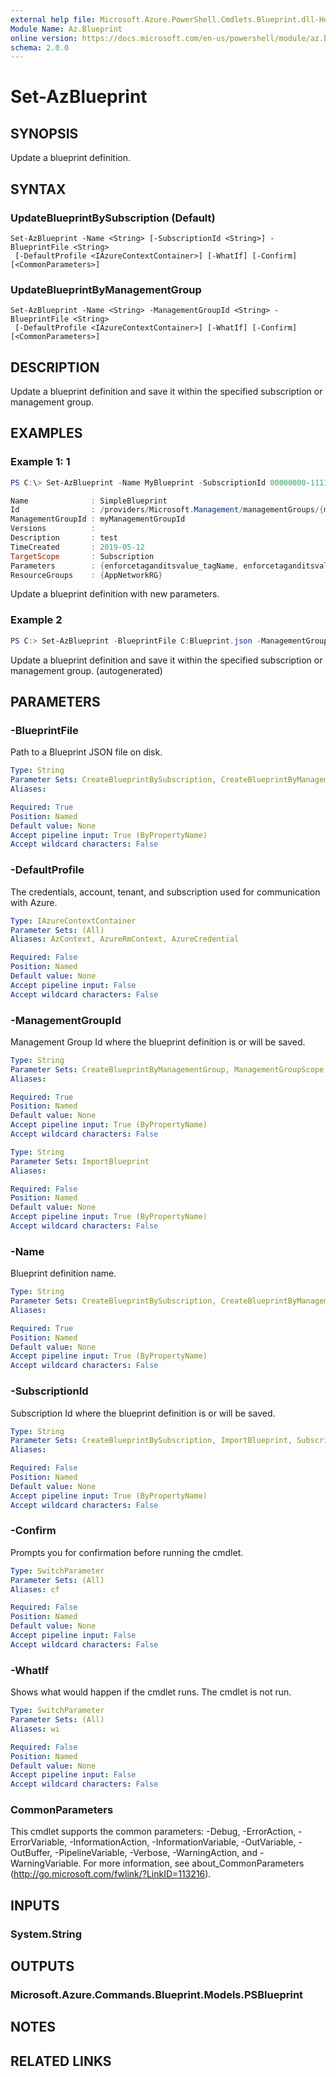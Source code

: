 ```yaml
---
external help file: Microsoft.Azure.PowerShell.Cmdlets.Blueprint.dll-Help.xml
Module Name: Az.Blueprint
online version: https://docs.microsoft.com/en-us/powershell/module/az.blueprint/set-azblueprint
schema: 2.0.0
---
```


# Set-AzBlueprint

## SYNOPSIS
Update a blueprint definition.

## SYNTAX

### UpdateBlueprintBySubscription (Default)
```
Set-AzBlueprint -Name <String> [-SubscriptionId <String>] -BlueprintFile <String>
 [-DefaultProfile <IAzureContextContainer>] [-WhatIf] [-Confirm] [<CommonParameters>]
```

### UpdateBlueprintByManagementGroup
```
Set-AzBlueprint -Name <String> -ManagementGroupId <String> -BlueprintFile <String>
 [-DefaultProfile <IAzureContextContainer>] [-WhatIf] [-Confirm] [<CommonParameters>]
```

## DESCRIPTION
Update a blueprint definition and save it within the specified subscription or management group.

## EXAMPLES

### Example 1: 1
```powershell
PS C:\> Set-AzBlueprint -Name MyBlueprint -SubscriptionId 00000000-1111-0000-1111-000000000000 -BlueprintFile C:\Blueprint.json

Name              : SimpleBlueprint
Id                : /providers/Microsoft.Management/managementGroups/{mgId}/providers/Microsoft.Blueprint/blueprints/SimpleBlueprint
ManagementGroupId : myManagementGroupId
Versions          : 
Description       : test
TimeCreated       : 2019-05-12
TargetScope       : Subscription
Parameters        : {enforcetaganditsvalue_tagName, enforcetaganditsvalue_tagValue}
ResourceGroups    : {AppNetworkRG}
```

Update a blueprint definition with new parameters.

### Example 2
```powershell <!-- Aladdin Generated Example --> 
PS C:> Set-AzBlueprint -BlueprintFile C:Blueprint.json -ManagementGroupId myManagementGroupId -Name MyBlueprint
```

Update a blueprint definition and save it within the specified subscription or management group. (autogenerated)

## PARAMETERS

### -BlueprintFile
Path to a Blueprint JSON file on disk.

```yaml
Type: String
Parameter Sets: CreateBlueprintBySubscription, CreateBlueprintByManagementGroup
Aliases:

Required: True
Position: Named
Default value: None
Accept pipeline input: True (ByPropertyName)
Accept wildcard characters: False
```

### -DefaultProfile
The credentials, account, tenant, and subscription used for communication with Azure.

```yaml
Type: IAzureContextContainer
Parameter Sets: (All)
Aliases: AzContext, AzureRmContext, AzureCredential

Required: False
Position: Named
Default value: None
Accept pipeline input: False
Accept wildcard characters: False
```

### -ManagementGroupId
Management Group Id where the blueprint definition is or will be saved.

```yaml
Type: String
Parameter Sets: CreateBlueprintByManagementGroup, ManagementGroupScope, ByManagementGroupAndName, ByManagementGroupNameAndVersion, ByManagementGroupNameAndLatestPublished
Aliases:

Required: True
Position: Named
Default value: None
Accept pipeline input: True (ByPropertyName)
Accept wildcard characters: False
```

```yaml
Type: String
Parameter Sets: ImportBlueprint
Aliases:

Required: False
Position: Named
Default value: None
Accept pipeline input: True (ByPropertyName)
Accept wildcard characters: False
```

### -Name
Blueprint definition name.

```yaml
Type: String
Parameter Sets: CreateBlueprintBySubscription, CreateBlueprintByManagementGroup, ImportBlueprint
Aliases:

Required: True
Position: Named
Default value: None
Accept pipeline input: True (ByPropertyName)
Accept wildcard characters: False
```

### -SubscriptionId
Subscription Id where the blueprint definition is or will be saved.

```yaml
Type: String
Parameter Sets: CreateBlueprintBySubscription, ImportBlueprint, SubscriptionScope, BySubscriptionAndName, BySubscriptionNameAndVersion, BySubscriptionNameAndLatestPublished
Aliases:

Required: False
Position: Named
Default value: None
Accept pipeline input: True (ByPropertyName)
Accept wildcard characters: False
```

### -Confirm
Prompts you for confirmation before running the cmdlet.

```yaml
Type: SwitchParameter
Parameter Sets: (All)
Aliases: cf

Required: False
Position: Named
Default value: None
Accept pipeline input: False
Accept wildcard characters: False
```

### -WhatIf
Shows what would happen if the cmdlet runs.
The cmdlet is not run.

```yaml
Type: SwitchParameter
Parameter Sets: (All)
Aliases: wi

Required: False
Position: Named
Default value: None
Accept pipeline input: False
Accept wildcard characters: False
```

### CommonParameters
This cmdlet supports the common parameters: -Debug, -ErrorAction, -ErrorVariable, -InformationAction, -InformationVariable, -OutVariable, -OutBuffer, -PipelineVariable, -Verbose, -WarningAction, and -WarningVariable.
For more information, see about_CommonParameters (http://go.microsoft.com/fwlink/?LinkID=113216).

## INPUTS

### System.String

## OUTPUTS

### Microsoft.Azure.Commands.Blueprint.Models.PSBlueprint

## NOTES

## RELATED LINKS
